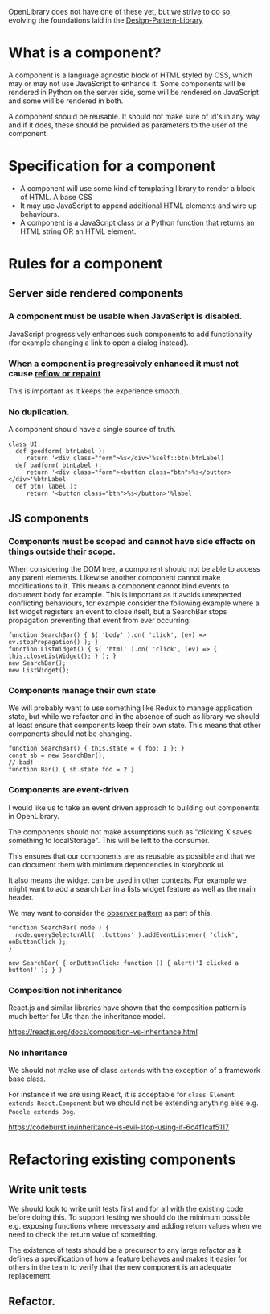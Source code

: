 OpenLibrary does not have one of these yet, but we strive to do so, evolving the foundations laid in the [Design-Pattern-Library](/3_Designers_Design-Pattern-Library.md)

# What is a component?

A component is a language agnostic block of HTML styled by CSS, which may or may not use JavaScript to enhance it. Some components will be rendered in Python on the server side, some will be rendered on JavaScript and some will be rendered in both.

A component should be reusable. It should not make sure of id's in any way and if it does, these should be provided as parameters to the user of the component.

# Specification for a component

- A component will use some kind of templating library to render a block of HTML. A base CSS
- It may use JavaScript to append additional HTML elements and wire up behaviours.
- A component is a JavaScript class or a Python function that returns an HTML string OR an HTML element.

# Rules for a component

## Server side rendered components

### A component must be usable when JavaScript is disabled.

JavaScript progressively enhances such components to add functionality (for example changing a link to open a dialog instead).

### When a component is progressively enhanced it  must not cause [reflow or repaint](https://javascript.tutorialhorizon.com/2015/06/06/what-are-reflows-and-repaints-and-how-to-avoid-them/)

This is important as it keeps the experience smooth.

### No duplication.

A component should have a single source of truth. 
```
class UI:
  def goodform( btnLabel ):
     return '<div class="form">%s</div>'%self::btn(btnLabel)
  def badform( btnLabel ):
     return '<div class="form"><button class="btn">%s</button></div>'%btnLabel
  def btn( label ):
     return '<button class="btn">%s</button>'%label

```

## JS components

### Components must be scoped and cannot have side effects on things outside their scope.

When considering the DOM tree, a component should not be able to access any parent elements. Likewise another component cannot make modifications to it.  This means a component cannot bind events to document.body for example. This is important as it avoids unexpected conflicting behaviours, for example consider the following example where a list widget registers an event to close itself, but a SearchBar stops propagation preventing that event from ever occurring:

```
function SearchBar() { $( 'body' ).on( 'click', (ev) => ev.stopPropagation() ); }
function ListWidget() { $( 'html' ).on( 'click', (ev) => { this.closeListWidget(); } ); }
new SearchBar();
new ListWidget();
```

### Components manage their own state

We will probably want to use something like Redux to manage application state, but while we refactor and in the absence of such as library we should at least ensure that components keep their own state. This means that other components should not be changing.

```
function SearchBar() { this.state = { foo: 1 }; }
const sb = new SearchBar();
// bad!
function Bar() { sb.state.foo = 2 }
```


### Components are event-driven

I would like us to take an event driven approach to building out components in OpenLibrary. 

The components should not make assumptions such as "clicking X saves something to localStorage". This will be left to the consumer.

This ensures that our components are as reusable as possible and that we can document them with minimum dependencies in storybook ui.

It also means the widget can be used in other contexts. For example we might want to add a search bar in a lists widget feature as well as the main header.

We may want to consider the [observer pattern](https://en.wikipedia.org/wiki/Observer_pattern) as part of this.

```
function SearchBar( node ) {
  node.querySelectorAll( '.buttons' ).addEventListener( 'click', onButtonClick );
}

new SearchBar( { onButtonClick: function () { alert('I clicked a button!' ); } )
```

### Composition not inheritance

React.js and similar libraries have shown that the composition pattern is much better for UIs than the inheritance model. 

https://reactjs.org/docs/composition-vs-inheritance.html

### No inheritance

We should not make use of class `extends` with the exception of a framework base class.

For instance if we are using React, it is acceptable for `class Element extends React.Component` but we should not be extending anything else e.g. `Poodle extends Dog`.

https://codeburst.io/inheritance-is-evil-stop-using-it-6c4f1caf5117

# Refactoring existing components

##  Write unit tests
We should look to write unit tests first and for all with the existing code before doing this. To support testing we should do the minimum possible e.g. exposing functions where necessary and adding return values when we need to check the return value of something.

The existence of tests should be a precursor to any large refactor as it defines a specification of how a feature behaves and makes it easier for others in the team to verify that the new component is an adequate replacement.

## Refactor.
